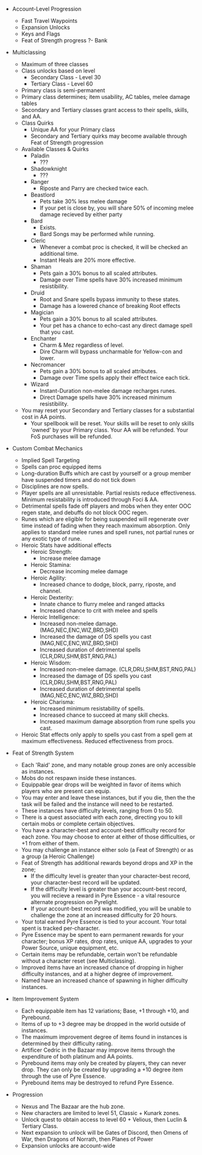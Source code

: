 * Account-Level Progression
  - Fast Travel Waypoints
  - Expansion Unlocks
  - Keys and Flags
  - Feat of Strength progress
 ?- Bank
  
* Multiclassing
  - Maximum of three classes
  - Class unlocks based on level
	- Secondary Class - Level 30
	- Tertiary Class  - Level 60
  - Primary class is semi-permanent
  - Primary class determines; item usability, AC tables, melee damage tables
  - Secondary and Tertiary classes grant access to their spells, skills, and AA.
  - Class Quirks
    - Unique AA for your Primary class
	- Secondary and Tertiary quirks may become available through Feat of Strength progression
  - Available Classes & Quirks
    - Paladin
		- ???
	- Shadowknight
		- ???
	- Ranger
		- Riposte and Parry are checked twice each.
	- Beastlord
	    - Pets take 30% less melee damage
		- If your pet is close by, you will share 50% of incoming melee damage recieved by either party
	- Bard
		- Exists.
		- Bard Songs may be performed while running.
	- Cleric
		- Whenever a combat proc is checked, it will be checked an additional time.
		- Instant Heals are 20% more effective.
	- Shaman
		- Pets gain a 30% bonus to all scaled attributes.
		- Damage over Time spells have 30% increased minimum resistibility.
	- Druid
		- Root and Snare spells bypass immunity to these states.
		- Damage has a lowered chance of breaking Root effects
	- Magician
		- Pets gain a 30% bonus to all scaled attributes.
		- Your pet has a chance to echo-cast any direct damage spell that you cast.
	- Enchanter
		- Charm & Mez regardless of level.
		- Dire Charm will bypass uncharmable for Yellow-con and lower.
	- Necromancer
		- Pets gain a 30% bonus to all scaled attributes.
		- Damage over Time spells apply their effect twice each tick.
	- Wizard
		- Instant-Duration non-melee damage recharges runes.
		- Direct Damage spells have 30% increased minimum resistibility.
  - You may reset your Secondary and Tertiary classes for a substantial cost in AA points.
	- Your spellbook will be reset. Your skills will be reset to only skills 'owned' by your Primary class. Your AA will be refunded. Your FoS purchases will be refunded.
		
* Custom Combat Mechanics
  - Implied Spell Targeting
  - Spells can proc equipped items
  - Long-duration Buffs which are cast by yourself or a group member have suspended timers and do not tick down
  - Disciplines are now spells.
  - Player spells are all unresistable. Partial resists reduce effectiveness. Minimum resistability is introduced through Foci & AA.
  - Detrimental spells fade off players and mobs when they enter OOC regen state, and debuffs do not block OOC regen.
  - Runes which are eligible for being suspended will regenerate over time instead of fading when they reach maximum absorption. Only applies to standard melee runes and spell runes, not partial runes or any exotic type of rune.
  - Heroic Stats have additional effects
	- Heroic Strength: 
		* Increase melee damage
	- Heroic Stamina: 
		* Decrease incoming melee damage			
	- Heroic Agility:
		* Increased chance to dodge, block, parry, riposte, and channel.
	- Heroic Dexterity:
		* Innate chance to flurry melee and ranged attacks
		* Increased chance to crit with melee and spells
	- Heroic Intelligence:
		* Increased non-melee damage. (MAG,NEC,ENC,WIZ,BRD,SHD)
		* Increased the damage of DS spells you cast (MAG,NEC,ENC,WIZ,BRD,SHD)
		* Increased duration of detrimental spells (CLR,DRU,SHM,BST,RNG,PAL)
	- Heroic Wisdom:
		* Increased non-melee damage. (CLR,DRU,SHM,BST,RNG,PAL)
		* Increased the damage of DS spells you cast (CLR,DRU,SHM,BST,RNG,PAL)
		* Increased duration of detrimental spells (MAG,NEC,ENC,WIZ,BRD,SHD)
	- Heroic Charisma:
		* Increased minimum resistability of spells.
		* Increased chance to succeed at many skill checks.
		* Increased maximum damage absorption from rune spells you cast.
  - Heroic Stat effects only apply to spells you cast from a spell gem at maximum effectiveness. Reduced effectiveness from procs.
  
* Feat of Strength System
	 - Each 'Raid' zone, and many notable group zones are only accessible as instances.
	 - Mobs do not respawn inside these instances.
	 - Equippable gear drops will be weighted in favor of items which players who are present can equip.
	 - You may enter and leave these instances, but if you die, then the the task will be failed and the instance will need to be restarted.
	 - These instances have difficulty levels, ranging from 0 to 50.
	 - There is a quest associated with each zone, directing you to kill certain mobs or complete certain objectives.
	 - You have a character-best and account-best difficulty record for each zone. You may choose to enter at either of those difficulties, or +1 from either of them.
	 - You may challenge an instance either solo (a Feat of Strength) or as a group (a Heroic Challenge)
	 - Feat of Strength has additional rewards beyond drops and XP in the zone;
		- If the difficulty level is greater than your character-best record, your character-best record will be updated.
		- If the difficulty level is greater than your account-best record, you will recieve a reward in Pyre Essence - a vital resource alternate progression on Pyrelight.
		- If your account-best record was modified, you will be unable to challenge the zone at an increased difficulty for 20 hours.
	 - Your total earned Pyre Essence is tied to your account. Your total spent is tracked per-character.
	 - Pyre Essence may be spent to earn permanent rewards for your character; bonus XP rates, drop rates, unique AA, upgrades to your Power Source, unique equipment, etc.
	 - Certain items may be refundable, certain won't be refundable without a character reset (see Multiclassing).
	 - Improved items have an increased chance of dropping in higher difficulty instances, and at a higher degree of improvement. 
	 - Named have an increased chance of spawning in higher difficulty instances.
 
* Item Improvement System
	- Each equippable item has 12 variations; Base, +1 through +10, and Pyrebound.
	- Items of up to +3 degree may be dropped in the world outside of instances.
 	- The maximum improvement degree of items found in instances is determined by their difficulty rating.
 	- Artificer Cedric in the Bazaar may improve items through the expenditure of both platinum and AA points.
	- Pyrebound items may only be created by players, they can never drop. They can only be created by upgrading a +10 degree item through the use of Pyre Essence.
 	- Pyrebound items may be destroyed to refund Pyre Essence.
 
* Progression
 	- Nexus and The Bazaar are the hub zone.
 	- New characters are limited to level 51, Classic + Kunark zones.
	 - Unlock quest to obtain access to level 60 + Velious, then Luclin & Tertiary Class.
	 - Next expansion to unlock will be Gates of Discord, then Omens of War, then Dragons of Norrath, then Planes of Power
	 - Expansion unlocks are account-wide
